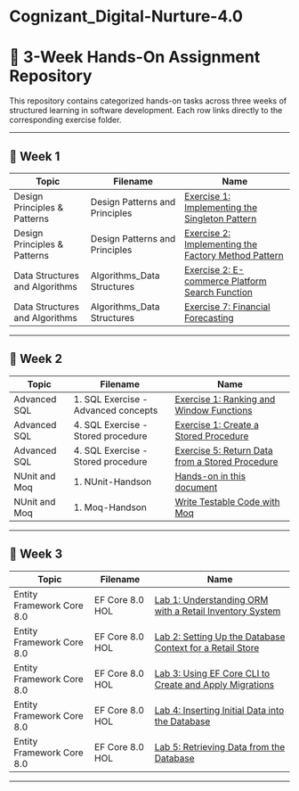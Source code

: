 # Cognizant_Digital-Nurture-4.0

# 📘 3-Week Hands-On Assignment Repository

This repository contains categorized hands-on tasks across three weeks of structured learning in software development. Each row links directly to the corresponding exercise folder.

---

## 📅 Week 1

| Topic                        | Filename                       | Name                                                                                       |
|-----------------------------|--------------------------------|--------------------------------------------------------------------------------------------|
| Design Principles & Patterns| Design Patterns and Principles | [Exercise 1: Implementing the Singleton Pattern](Week1/Design_Principles_and_Patterns/Exe1_Singleton_Pattern/) |
| Design Principles & Patterns| Design Patterns and Principles | [Exercise 2: Implementing the Factory Method Pattern](Week1/Design_Principles_and_Patterns/Exe2_Factory_Method_Pattern/) |
| Data Structures and Algorithms | Algorithms_Data Structures   | [Exercise 2: E-commerce Platform Search Function](Week1/Data_Structures_and_Algorithms/Exercise2_Ecommerce_Search/) |
| Data Structures and Algorithms | Algorithms_Data Structures   | [Exercise 7: Financial Forecasting](Week1/Data_Structures_and_Algorithms/Exercise7_Financial_Forecasting/) |

---

## 📅 Week 2

| Topic         | Filename                             | Name                                                                 |
|----------------|--------------------------------------|----------------------------------------------------------------------|
| Advanced SQL   | 1. SQL Exercise - Advanced concepts  | [Exercise 1: Ranking and Window Functions](Week2/Advanced%20SQL/1.%20SQL%20Exercise%20-%20Advanced%20concepts) |
| Advanced SQL   | 4. SQL Exercise - Stored procedure   | [Exercise 1: Create a Stored Procedure](Week2//Advanced%20SQL/4.%20SQL%20Exercise%20-%20Stored%20procedure/Exe1-Create%20a%20Stored%20Procedure/) |
| Advanced SQL   | 4. SQL Exercise - Stored procedure   | [Exercise 5: Return Data from a Stored Procedure](Week2/Advanced%20SQL/4.%20SQL%20Exercise%20-%20Stored%20procedure/Exe5-Return%20Data%20from%20a%20Stored%20Procedure/) |
| NUnit and Moq  | 1. NUnit-Handson                     | [Hands-on in this document](Week2/NUnit%20and%20Moq/1.%20NUnit-Handson/)     |
| NUnit and Moq  | 1. Moq-Handson                       | [Write Testable Code with Moq](Week2/NUnit%20and%20Moq/1.%20Moq-Handson/)    |

---

## 📅 Week 3

| Topic                   | Filename         | Name                                                                 |
|------------------------|------------------|----------------------------------------------------------------------|
| Entity Framework Core 8.0 | EF Core 8.0 HOL | [Lab 1: Understanding ORM with a Retail Inventory System](Week3/EF_Core_8.0/Lab1_ORM_Retail_Inventory/) |
| Entity Framework Core 8.0 | EF Core 8.0 HOL | [Lab 2: Setting Up the Database Context for a Retail Store](Week3/EF_Core_8.0/Lab2_Setup_DBContext/) |
| Entity Framework Core 8.0 | EF Core 8.0 HOL | [Lab 3: Using EF Core CLI to Create and Apply Migrations](Week3/EF_Core_8.0/Lab3_EFCore_Migrations/) |
| Entity Framework Core 8.0 | EF Core 8.0 HOL | [Lab 4: Inserting Initial Data into the Database](Week3/EF_Core_8.0/Lab4_Insert_Initial_Data/) |
| Entity Framework Core 8.0 | EF Core 8.0 HOL | [Lab 5: Retrieving Data from the Database](Week3/EF_Core_8.0/Lab5_Retrieve_Data/) |

---
